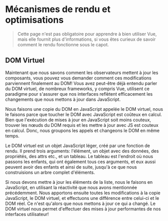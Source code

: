 # Mécanismes de rendu et optimisations

> Cette page n'est pas obligatoire pour apprendre à bien utiliser Vue, mais elle fournit plus d'informations, si vous êtes curieux de savoir comment le rendu fonctionne sous le capot.

## DOM Virtuel

Maintenant que nous savons comment les observateurs mettent à jour les composants, vous pouvez vous demander comment ces modifications parviennent finalement au DOM! Vous avez peut-être déjà entendu parler du DOM virtuel, de nombreux frameworks, y compris Vue, utilisent ce paradigme pour s'assurer que nos interfaces reflètent efficacement les changements que nous mettons à jour dans JavaScript.

<div class="reactivecontent">
  <common-codepen-snippet title="How does the Virtual DOM work?" slug="RwwQapa" tab="result" theme="light" :height="500" :team="false" user="sdras" name="Sarah Drasner" :editable="false" :preview="false" />
</div>

Nous faisons une copie du DOM en JavaScript appelée le DOM virtuel, nous le faisons parce que toucher le DOM avec JavaScript est coûteux en calcul. Bien que l'exécution de mises à jour en JavaScript soit moins couteux, trouver les nœuds du DOM requis et les mettre à jour avec JS est couteux en calcul. Donc, nous groupons les appels et changeons le DOM en même temps.

Le DOM virtuel est un objet JavaScript léger, créé par une fonction de rendu. Il prend trois arguments: l'élément, un objet avec des données, des propriétés, des attrs etc., et un tableau. Le tableau est l'endroit où nous passons les enfants, qui ont également tous ces arguments, et eux aussi peuvent avoir des enfants et ainsi de suite, jusqu'à ce que nous construisions un arbre complet d'éléments.

Si nous devons mettre à jour les éléments de la liste, nous le faisons en JavaScript, en utilisant la réactivité que nous avons mentionnée précédemment. Nous apportons ensuite toutes les modifications à la copie JavaScript, le DOM virtuel, et effectuons une différence entre celui-ci et le DOM réel. Ce n'est qu'alors que nous mettons à jour ce qui a changé. Le DOM virtuel nous permet d'effectuer des mises à jour performantes de nos interfaces utilisateur!
